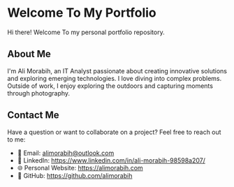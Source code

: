 # Welcome To My Portfolio

Hi there! Welcome To my personal portfolio repository.

## About Me

I'm Ali Morabih, an IT Analyst passionate about creating innovative solutions and exploring emerging technologies. I love diving into complex problems. Outside of work, I enjoy exploring the outdoors and capturing moments through photography.


## Contact Me

Have a question or want to collaborate on a project? Feel free to reach out to me:

- 📧 Email: alimorabih@outlook.com
- 💼 LinkedIn: https://www.linkedin.com/in/ali-morabih-98598a207/
- 🌐 Personal Website: https://alimorabih.com
- 📂 GitHub: https://github.com/alimorabih